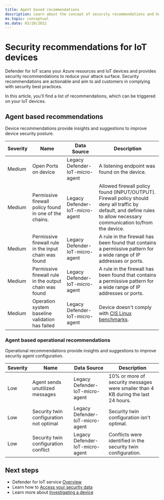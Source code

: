 ```yaml
---
title: Agent based recommendations
description: Learn about the concept of security recommendations and how they are used for Defender for IoT devices.
ms.topic: conceptual
ms.date: 03/28/2022
---
```


# Security recommendations for IoT devices

Defender for IoT scans your Azure resources and IoT devices and provides security recommendations to reduce your attack surface.
Security recommendations are actionable and aim to aid customers in complying with security best practices.

In this article, you'll find a list of recommendations, which can be triggered on your IoT devices.

## Agent based recommendations

Device recommendations provide insights and suggestions to improve device security posture.

| Severity | Name | Data Source | Description |
|--|--|--|--|
| Medium | Open Ports on device | Legacy Defender-IoT-micro-agent| A listening endpoint was found on the device. |
| Medium | Permissive firewall policy found in one of the chains. | Legacy Defender-IoT-micro-agent| Allowed firewall policy found (INPUT/OUTPUT). Firewall policy should deny all traffic by default, and define rules to allow necessary communication to/from the device. |
| Medium | Permissive firewall rule in the input chain was found | Legacy Defender-IoT-micro-agent| A rule in the firewall has been found that contains a permissive pattern for a wide range of IP addresses or ports. |
| Medium | Permissive firewall rule in the output chain was found | Legacy Defender-IoT-micro-agent| A rule in the firewall has been found that contains a permissive pattern for a wide range of IP addresses or ports. |
| Medium | Operation system baseline validation has failed | Legacy Defender-IoT-micro-agent| Device doesn't comply with [CIS Linux benchmarks](https://www.cisecurity.org/cis-benchmarks/). |

### Agent based operational recommendations

Operational recommendations provide insights and suggestions to improve security agent configuration.

| Severity | Name | Data Source | Description |
|--|--|--|--|
| Low | Agent sends unutilized messages | Legacy Defender-IoT-micro-agent | 10% or more of security messages were smaller than 4 KB during the last 24 hours. |
| Low | Security twin configuration not optimal | Legacy Defender-IoT-micro-agent | Security twin configuration isn't optimal. |
| Low | Security twin configuration conflict | Legacy Defender-IoT-micro-agent | Conflicts were identified in the security twin configuration. |

## Next steps

- Defender for IoT service [Overview](overview.md)
- Learn how to [Access your security data](how-to-security-data-access.md)
- Learn more about [Investigating a device](how-to-investigate-device.md)
